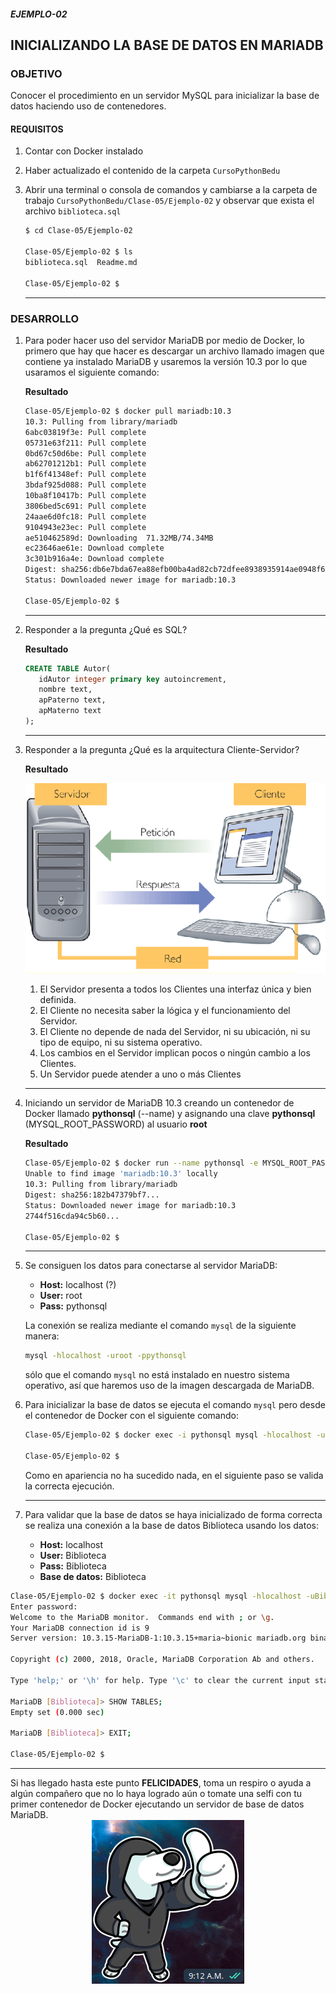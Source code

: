 ##### EJEMPLO-02
## INICIALIZANDO LA BASE DE DATOS EN MARIADB

### OBJETIVO
Conocer el procedimiento en un servidor MySQL para inicializar la base de datos haciendo uso de contenedores.

#### REQUISITOS
1. Contar con Docker instalado
2. Haber actualizado el contenido de la carpeta `CursoPythonBedu`
3. Abrir una terminal o consola de comandos y cambiarse a la carpeta de trabajo `CursoPythonBedu/Clase-05/Ejemplo-02` y observar que exista el archivo `biblioteca.sql`

   ```sh
   $ cd Clase-05/Ejemplo-02

   Clase-05/Ejemplo-02 $ ls
   biblioteca.sql  Readme.md

   Clase-05/Ejemplo-02 $
   ```
   ***

### DESARROLLO
1. Para poder hacer uso del servidor MariaDB por medio de Docker, lo primero que hay que hacer es descargar un archivo llamado imagen que contiene ya instalado MariaDB y usaremos la versión 10.3 por lo que usaramos el siguiente comando:

   __Resultado__

   ```sh
   Clase-05/Ejemplo-02 $ docker pull mariadb:10.3
   10.3: Pulling from library/mariadb
   6abc03819f3e: Pull complete
   05731e63f211: Pull complete
   0bd67c50d6be: Pull complete
   ab62701212b1: Pull complete
   b1f6f41348ef: Pull complete
   3bdaf925d088: Pull complete
   10ba8f10417b: Pull complete
   3806bed5c691: Pull complete
   24aae6d0fc18: Pull complete
   9104943e23ec: Pull complete
   ae510462589d: Downloading  71.32MB/74.34MB
   ec23646ae61e: Download complete
   3c301b916a4e: Download complete
   Digest: sha256:db6e7bda67ea88efb00ba4ad82cb72dfee8938935914ae0948f6af523d398ca2
   Status: Downloaded newer image for mariadb:10.3

   Clase-05/Ejemplo-02 $  
   ```
   ***

2. Responder a la pregunta ¿Qué es SQL?

   __Resultado__
   ```sql
   CREATE TABLE Autor(
      idAutor integer primary key autoincrement,
      nombre text,
      apPaterno text,
      apMaterno text
   );
   ```
   ***

3. Responder a la pregunta ¿Qué es la arquitectura Cliente-Servidor?

   __Resultado__

   ![Arquitectura Cliente-Servidor](assets/arquitectura-cliente-servidor.png)
   1. El Servidor presenta a todos los Clientes una interfaz única y bien definida.
   2. El Cliente no necesita saber la lógica y el funcionamiento del Servidor.
   3. El Cliente no depende de nada del Servidor, ni su ubicación, ni su tipo de equipo, ni su sistema operativo.
   4. Los cambios en el Servidor implican pocos o ningún cambio a los Clientes.
   5. Un Servidor puede atender a uno o más Clientes
   ***

4. Iniciando un servidor de MariaDB 10.3 creando un contenedor de Docker llamado __pythonsql__ (--name) y asignando una clave __pythonsql__ (MYSQL_ROOT_PASSWORD) al usuario __root__

   __Resultado__

   ```sh
   Clase-05/Ejemplo-02 $ docker run --name pythonsql -e MYSQL_ROOT_PASSWORD=pythonsql -d mariadb:10.3
   Unable to find image 'mariadb:10.3' locally
   10.3: Pulling from library/mariadb
   Digest: sha256:182b47379bf7...
   Status: Downloaded newer image for mariadb:10.3
   2744f516cda94c5b60...

   Clase-05/Ejemplo-02 $
   ```
   ***

5. Se consiguen los datos para conectarse al servidor MariaDB:
   - __Host:__ localhost (?)
   - __User:__ root
   - __Pass:__ pythonsql

   La conexión se realiza mediante el comando `mysql` de la siguiente manera:
   ```sh
   mysql -hlocalhost -uroot -ppythonsql
   ```
   sólo que el comando `mysql` no está instalado en nuestro sistema operativo, así que haremos uso de la imagen descargada de MariaDB.

6. Para inicializar la base de datos se ejecuta el comando `mysql` pero desde el contenedor de Docker con el siguiente comando:
   ```sh
   Clase-05/Ejemplo-02 $ docker exec -i pythonsql mysql -hlocalhost -uroot -ppythonsql < biblioteca.sql

   Clase-05/Ejemplo-02 $
   ```

   Como en apariencia no ha sucedido nada, en el siguiente paso se valida la correcta ejecución.
   ***
7. Para validar que la base de datos se haya inicializado de forma correcta se realiza una conexión a la base de datos Biblioteca usando los datos:

   - __Host:__ localhost
   - __User:__ Biblioteca
   - __Pass:__ Biblioteca
   - __Base de datos:__ Biblioteca

  ```sh
  Clase-05/Ejemplo-02 $ docker exec -it pythonsql mysql -hlocalhost -uBiblioteca -p Biblioteca
  Enter password:
  Welcome to the MariaDB monitor.  Commands end with ; or \g.
  Your MariaDB connection id is 9
  Server version: 10.3.15-MariaDB-1:10.3.15+maria~bionic mariadb.org binary distribution

  Copyright (c) 2000, 2018, Oracle, MariaDB Corporation Ab and others.

  Type 'help;' or '\h' for help. Type '\c' to clear the current input statement.

  MariaDB [Biblioteca]> SHOW TABLES;
  Empty set (0.000 sec)

  MariaDB [Biblioteca]> EXIT;

  Clase-05/Ejemplo-02 $
  ```
  ***

Si has llegado hasta este punto __FELICIDADES__, toma un respiro o ayuda a algún compañero que no lo haya logrado aún o tomate una selfi con tu primer contenedor de Docker ejecutando un servidor de base de datos MariaDB.
<span style="display:block;text-align:center;">![Felicidades](assets/felicidades.png)</span>
